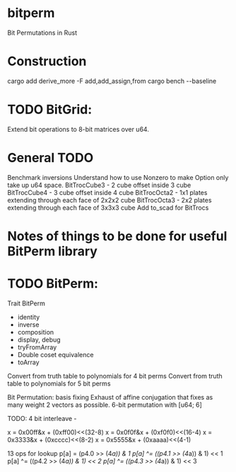 # bitperm
Bit Permutations in Rust

# Construction
cargo add derive_more -F add,add_assign,from
cargo bench --baseline


# TODO BitGrid:
Extend bit operations to 8-bit matrices over u64.

# General TODO
Benchmark inversions
Understand how to use Nonzero to make Option<matrix> only take up u64 space.
BitTrocCube3 - 2 cube offset inside 3 cube
BitTrocCube4 - 3 cube offset inside 4 cube
BitTrocOcta2 - 1x1 plates extending through each face of 2x2x2 cube
BitTrocOcta3 - 2x2 plates extending through each face of 3x3x3 cube
Add to_scad for BitTrocs


# Notes of things to be done for useful BitPerm library
# TODO BitPerm:
Trait BitPerm
- identity
- inverse
- composition
- display, debug
- tryFromArray
- Double coset equivalence
- toArray


Convert from truth table to polynomials for 4 bit perms
Convert from truth table to polynomials for 5 bit perms

Bit Permutation:
basis fixing
Exhaust of affine conjugation that fixes as many weight 2 vectors as possible.
6-bit permutation with [u64; 6]

TODO:
4 bit interleave - 

x = 0x00ff&x + (0xff00)<<(32-8)
x = 0x0f0f&x + (0xf0f0)<<(16-4)
x = 0x3333&x + (0xcccc)<<(8-2)
x = 0x5555&x + (0xaaaa)<<(4-1)

13 ops for lookup
p[a] = (p4.0 >> (4*a)) & 1
p[a] ^= ((p4.1 >> (4*a)) & 1) << 1
p[a] ^= ((p4.2 >> (4*a)) & 1) << 2
p[a] ^= ((p4.3 >> (4*a)) & 1) << 3
